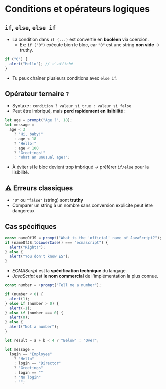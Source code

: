 # Conditions et opérateurs logiques

## `if`, `else`, `else if`

- La condition dans `if (...)` est convertie en **booléen** via coercion.
  - Ex: `if ("0")` exécute bien le bloc, car `"0"` est une string **non vide** → truthy.

```js
if ("0") {
  alert("Hello"); // ✅ affiché
}
```

- Tu peux chaîner plusieurs conditions avec `else if`.

## Opérateur ternaire `?`

- Syntaxe : `condition ? valeur_si_true : valeur_si_false`
- Peut être imbriqué, mais **perd rapidement en lisibilité** :

```js
let age = prompt("Age ?", 18);
let message =
  age < 3
    ? "Hi, baby!"
    : age < 18
    ? "Hello!"
    : age < 100
    ? "Greetings!"
    : "What an unusual age!";
```

- À éviter si le bloc devient trop imbriqué → préférer `if/else` pour la lisibilité.

## ⚠️ Erreurs classiques

- `"0"` ou `"false"` (string) sont **truthy**
- Comparer un string à un nombre sans conversion explicite peut être dangereux

## Cas spécifiques

```js
const nameOfJS = prompt("What is the 'official' name of JavaScript?");
if (nameOfJS.toLowerCase() === "ecmascript") {
  alert("Right!");
} else {
  alert("You don't know ES");
}
```

- _ECMAScript_ est la **spécification technique** du langage.
- _JavaScript_ est **le nom commercial** de l'implémentation la plus connue.

```js
const number = +prompt("Tell me a number");

if (number < 0) {
  alert(1);
} else if (number > 0) {
  alert(-1);
} else if (number === 0) {
  alert(0);
} else {
  alert("Not a number");
}
```

```js
let result = a + b < 4 ? "Below" : "Over";
```

```js
let message =
  login == "Employee"
    ? "Hello"
    : login == "Director"
    ? "Greetings"
    : login == ""
    ? "No login"
    : "";
```
